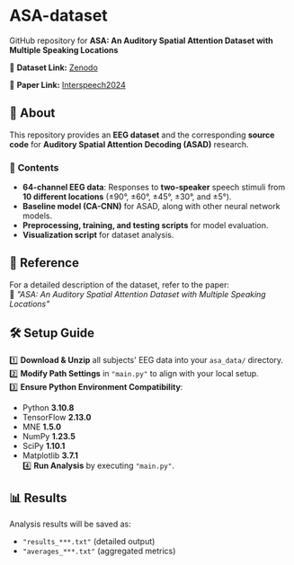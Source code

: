 # ASA-dataset  
GitHub repository for **ASA: An Auditory Spatial Attention Dataset with Multiple Speaking Locations**  

🔗 **Dataset Link:** [Zenodo](https://zenodo.org/uploads/11541114)  


🔗 **Paper Link:** [Interspeech2024](https://www.isca-archive.org/interspeech_2024/lin24f_interspeech.pdf)

## 📌 About  
This repository provides an **EEG dataset** and the corresponding **source code** for **Auditory Spatial Attention Decoding (ASAD)** research.  

### 📂 **Contents**  
- **64-channel EEG data**: Responses to **two-speaker** speech stimuli from **10 different locations** (±90°, ±60°, ±45°, ±30°, and ±5°).  
- **Baseline model (CA-CNN)** for ASAD, along with other neural network models.  
- **Preprocessing, training, and testing scripts** for model evaluation.  
- **Visualization script** for dataset analysis.  

## 📖 **Reference**  
For a detailed description of the dataset, refer to the paper:  
📝 *"ASA: An Auditory Spatial Attention Dataset with Multiple Speaking Locations"*  

## 🛠 **Setup Guide**  
1️⃣ **Download & Unzip** all subjects' EEG data into your `asa_data/` directory.  
2️⃣ **Modify Path Settings** in `"main.py"` to align with your local setup.  
3️⃣ **Ensure Python Environment Compatibility**:  
   - Python **3.10.8**  
   - TensorFlow **2.13.0**  
   - MNE **1.5.0**  
   - NumPy **1.23.5**  
   - SciPy **1.10.1**  
   - Matplotlib **3.7.1**  
4️⃣ **Run Analysis** by executing `"main.py"`.  

## 📊 **Results**  
Analysis results will be saved as:  
- `"results_***.txt"` (detailed output)  
- `"averages_***.txt"` (aggregated metrics)  

